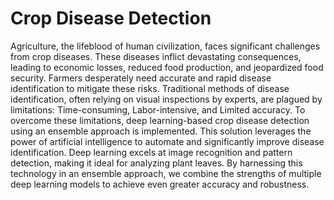 # Crop Disease Detection

Agriculture, the lifeblood of human civilization, faces significant challenges from crop diseases. These diseases inflict devastating consequences, leading to economic losses, reduced food production, and jeopardized food security. Farmers desperately need accurate and rapid disease identification to mitigate these risks. Traditional methods of disease identification, often relying on visual inspections by experts, are plagued by limitations: Time-consuming, Labor-intensive, and Limited accuracy.
To overcome these limitations, deep learning-based crop disease detection using an ensemble approach is implemented. This solution leverages the power of artificial intelligence to automate and significantly improve disease identification. 
Deep learning excels at image recognition and pattern detection, making it ideal for analyzing plant leaves. By harnessing this technology in an ensemble approach, we combine the strengths of multiple deep learning models to achieve even greater accuracy and robustness.
